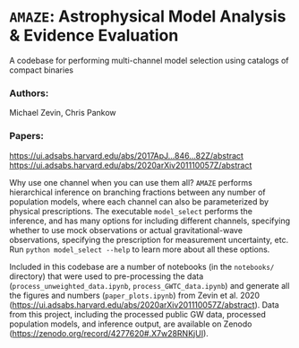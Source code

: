 # `AMAZE`: Astrophysical Model Analysis & Evidence Evaluation
A codebase for performing multi-channel model selection using catalogs of compact binaries

### Authors:
Michael Zevin, Chris Pankow
  
  
### Papers:
https://ui.adsabs.harvard.edu/abs/2017ApJ...846...82Z/abstract
https://ui.adsabs.harvard.edu/abs/2020arXiv201110057Z/abstract


Why use one channel when you can use them all? `AMAZE` performs hierarchical inference on branching fractions between any number of population models, where each channel can also be parameterized by physical prescriptions. The executable `model_select` performs the inference, and has many options for including different channels, specifying whether to use mock observations or actual gravitational-wave observations, specifying the prescription for measurement uncertainty, etc. Run `python model_select --help` to learn more about all these options. 

Included in this codebase are a number of notebooks (in the `notebooks/` directory) that were used to pre-processing the data (`process_unweighted_data.ipynb`, `process_GWTC_data.ipynb`) and generate all the figures and numbers (`paper_plots.ipynb`) from Zevin et al. 2020 (https://ui.adsabs.harvard.edu/abs/2020arXiv201110057Z/abstract). Data from this project, including the processed public GW data, processed population models, and inference output, are available on Zenodo (https://zenodo.org/record/4277620#.X7w28RNKjUI). 
